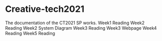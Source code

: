 # Creative-tech2021
The documentation of the CT2021 SP works.
Week1 Reading
Week2 Reading
Week2 System Diagram
Week3 Reading
Week3 Webpage
Week4 Reading
Week5 Reading
